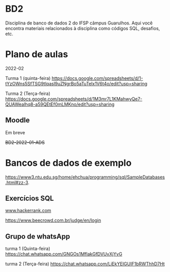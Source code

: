 # BD2

Disciplina de banco de dados 2 do IFSP câmpus Guarulhos. Aqui você encontra materiais relacionados à disciplina como códigos SQL, desafios, etc.

# Plano de aulas
2022-02

Turma 1 (quinta-feira) https://docs.google.com/spreadsheets/d/1-tYzOWns5SfTSG9tlqasl9uZNgrBo5aTuTelx1V6t4o/edit?usp=sharing

Turma 2 (Terça-feira) https://docs.google.com/spreadsheets/d/1M3mr7L1KMahwyQe7-QUAWealhq8-a59QEtEf0mLMKno/edit?usp=sharing

## Moodle
Em breve

<s>BD2-2022-01-ADS</s>

# Bancos de dados de exemplo
https://www3.ntu.edu.sg/home/ehchua/programming/sql/SampleDatabases.html#zz-3.

## Exercícios SQL
www.hackerrank.com

https://www.beecrowd.com.br/judge/en/login

## Grupo de whatsApp
turma 1 (Quinta-feira) https://chat.whatsapp.com/GNGOs1MflakGfDVUvXjYvG 

turma 2 (Terça-feira) https://chat.whatsapp.com/LiEkYEIGUIF1bRWThhD7Ht 


